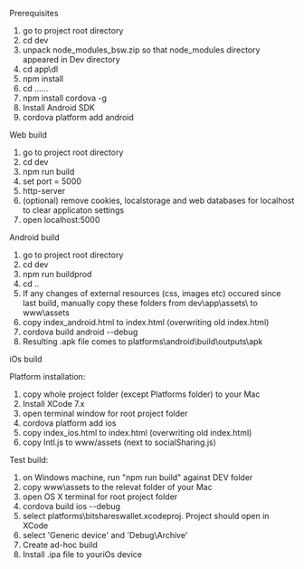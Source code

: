 Prerequisites

1) go to project root directory
2) cd dev
3) unpack node_modules_bsw.zip so that node_modules directory appeared in Dev  directory
4) cd app\dl
5) npm install
6) cd ..\..\..
7) npm install cordova -g
8) Install Android SDK
9) cordova platform add android




Web build

1) go to project root directory
2) cd dev
3) npm run build
4) set port = 5000
5) http-server <current directory path>
6) (optional) remove cookies, localstorage and web databases for localhost to clear applicaton settings
7) open localhost:5000


Android build

1) go to project root directory
2) cd dev
3) npm run buildprod
4) cd ..
5) If any changes  of external resources (css, images etc) occured since last build, manually copy these folders from dev\app\assets\ to www\assets
6) copy index_android.html to index.html (overwriting old index.html)
7) cordova build android --debug
8) Resulting .apk file comes to platforms\android\build\outputs\apk

iOs build

Platform installation:

1) copy whole project folder (except Platforms folder) to your Mac
2) Install XCode 7.x 
3) open terminal window for root project folder
4) cordova platform add ios
5) copy index_ios.html to index.html (overwriting old index.html)
6) copy Intl.js to www/assets (next to socialSharing.js)


Test build:

1) on Windows machine, run "npm run build" against DEV folder
2) copy www\assets to the relevat folder of your Mac 
3) open OS X terminal for root project folder
4) cordova build ios --debug
5) select platforms\bitshareswallet.xcodeproj.  Project should open in XCode
6) select 'Generic device' and 'Debug\Archive'
7) Create ad-hoc build 
8) Install .ipa file to youriOs device


